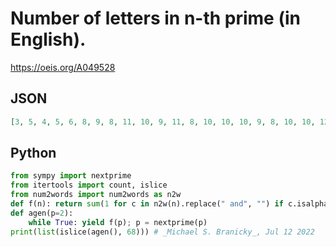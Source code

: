 # Number of letters in n\-th prime \(in English\)\.
https://oeis.org/A049528
## JSON
```JSON
[3, 5, 4, 5, 6, 8, 9, 8, 11, 10, 9, 11, 8, 10, 10, 10, 9, 8, 10, 10, 12, 11, 11, 10, 11, 13, 15, 15, 14, 18, 21, 19, 21, 20, 19, 18, 20, 20, 20, 22, 21, 19, 19, 21, 21, 20, 16, 21, 21, 20, 21, 20, 18, 18, 20, 20, 19, 20, 22, 19, 21, 21, 17, 18, 20, 21, 21, 23]
```
## Python
```Python
from sympy import nextprime
from itertools import count, islice
from num2words import num2words as n2w
def f(n): return sum(1 for c in n2w(n).replace(" and", "") if c.isalpha())
def agen(p=2):
    while True: yield f(p); p = nextprime(p)
print(list(islice(agen(), 68))) # _Michael S. Branicky_, Jul 12 2022
```
